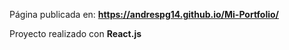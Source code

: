 Página publicada en: **https://andrespg14.github.io/Mi-Portfolio/**

Proyecto realizado con **React.js**
